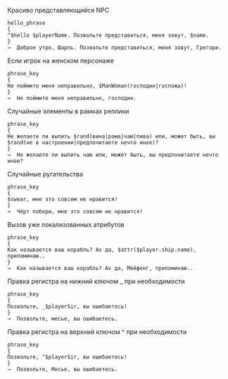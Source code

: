 

Красиво представляющийся NPC
```
hello_phrase
{
^$hello $playerName. Позвольте представиться, меня зовут, $name.
}
→  Доброе утро, Шарль. Позвольте представиться, меня зовут, Грегори.
```

Если игрок на женском персонаже
```
phrase_key
{
Не поймите меня неправильно, $ManWoman(господин|госпожа)!
}
→  Не поймите меня неправильно, господин.
```

Случайные элементы в рамках реплики
```
phrase_key
{
Не желаете ли выпить $rand(вина|рома|чаю|пива) или, может быть, вы $rand(не в настроении|предпочитаете нечто иное)?
}
→  Не желаете ли выпить чаю или, может быть, вы предпочитаете нечто иное?
```

Случайные ругательства
```
phrase_key
{
$swear, мне это совсем не нравится! 
}
→  Чёрт побери, мне это совсем не нравится! 
```

Вызов уже локализованных атрибутов
```
phrase_key
{
Как называется ваш корабль? Ах да, $attr($player.ship.name), припоминаю..
}
→  Как называется ваш корабль? Ах да, Мейфенг, припоминаю..
```

Правка регистра на нижний ключом _ при необходимости
```
phrase_key
{
Позвольте, _$playerSir, вы ошибаетесь!
}
→  Позвольте, месье, вы ошибаетесь.
```

Правка регистра на верхний ключом ^ при необходимости
```
phrase_key
{
Позвольте, ^$playerSir, вы ошибаетесь!
}
→  Позвольте, Месье, вы ошибаетесь.
```
